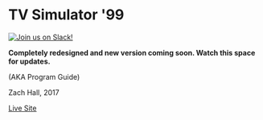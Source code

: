 # TV Simulator '99

[![Join us on Slack!](https://img.shields.io/badge/join_the_community-on_slack-blue)](https://join.slack.com/t/greenhillplaza/shared_invite/zt-2dq8mx6sm-3YnobHETTmxUNE02TOSPRg)

**Completely redesigned and new version coming soon. Watch this space for updates.**

(AKA Program Guide)

Zach Hall, 2017

[Live Site](http://zshall.github.io/program-guide)
